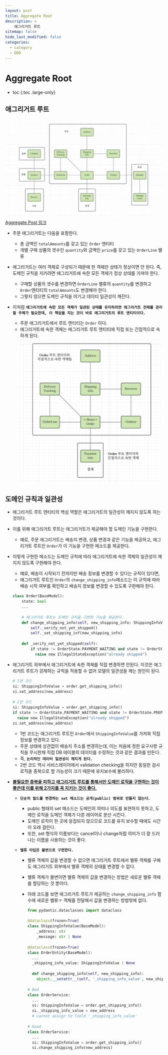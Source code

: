 ```yaml
---
layout: post
title: Aggregate Root
description: >
    애그리거트 루트
sitemap: false
hide_last_modified: false
categories:
  - category
  - DDD
---
```



# Aggregate Root

* toc
{:toc .large-only}

## 애그리거트 루트
![Aggregate](/assets/img/posts/ddd/Aggregate.png)
[Aggregate Post 링크](https://noahnam.github.io/category/ddd/2022-01-24-aggregate/)

- 주문 애그리거트는 다음을 포함한다.
  - 총 금액인 `totalAmounts`를 갖고 있는 `Order` 엔티티
  - 개별 구매 상품의 갯수인 `quantity`와 금액인 `price`를 갖고 있는 `OrderLine` 밸류

- 애그리거트는 여러 객체로 구성되기 때문에 한 객체만 상태가 정상이면 안 된다. 즉, 도메인 규칙을 지키려면 애그리거트에 속한 모든 객체가 정상 상태를 가져야 한다.
  - 구매할 상품의 갯수를 변경하면 `OrderLine` 밸류의 `quantity`를 변경하고 `Order`엔티티의 `totalAmounts`도 변경해야 한다.
  - 그렇지 않으면 도메인 규칙을 어기고 데이터 일관성이 깨진다.

- 이처럼 <strong>`애그리거트에 속한 모든 객체가 일관된 상태를 유지하려면 애그리거트 전체를 관리할 주체가 필요한데, 이 책임을 지는 것이 바로 애그리거트의 루트 엔티티이다.`</strong>
  - 주문 애그리거트에서 루트 엔티티는 `Order` 이다. 
  - 애그리거트에 속한 객체는 애그리거트 루트 엔티티에 직접 또는 간접적으로 속하게 된다.
![Aggregate Root Entity](/assets/img/posts/ddd/애그리거트루트.png)

## 도메인 규칙과 일관성
 - 애그리거트 루트 엔티티의 핵심 역할은 애그리거트의 일관성이 깨지지 않도록 하는 것이다.
 - 이를 위해 애그리거트 루트는 애그리거트가 제공해야 할 도메인 기능을 구현한다.
   - 예로, 주문 애그리거트는 배송지 변경, 상품 변경과 같은 기능을 제공하고, 애그리거트 루트인 `Order`가 이 기능을 구현한 메소드를 제공한다.
 - 이렇게 구현한 메소드는 도메인 규칙에 따라 애그리거트에 속한 객체의 일관성이 깨지지 않도록 구현해야 한다.
   - 예로, 배송이 시작되기 전까지만 배송 정보를 변경할 수 있다는 규칙이 있다면, 
   - 애그리거트 루트인 `Order`의 `change_shipping_info`메소드는 이 규칙에 따라 배송 시작 여부를 확인하고 배송지 정보를 변경할 수 있도록 구현해야 한다.
    ```python
    class Order(BaseModel):
        state: bool
        ...

        # 애그리거트 루트는 도메인 규칙을 구현한 기능을 제공한다.
        def change_shipping_info(self, new_shipping_info: ShippingInfoValue):
            self._verify_not_yet_shipped()
            self._set_shipping_inf(new_shipping_info)

        def _verify_not_yet_shipped(self):
            if state != OrderState.PAYMENT_WAITING and state != OrderState.PREPARING
              raise new IllegalStateException("already shipped")
    ```
- 애그리거트 외부에서 애그리거트에 속한 객체를 직접 변경하면 안된다. 이것은 애그리거트 루트가 강제하는 규칙을 적용할 수 없어 모델의 일관성을 깨는 원인이 된다.
    ```python
    # 1번 코드
    si: ShippingInfoValue = order.get_shipping_info()
    si.set_address(new_address)

    # 2번 코드
    si: ShippingInfoValue = order.get_shipping_info()
    if state != OrderState.PAYMENT_WAITING and state != OrderState.PREPARING
      raise new IllegalStateException("already shipped")
    si.set_address(new_address)
    ```
  - 1번 코드는 애그리거트 루트인 `Order`에서 `ShippingInfoValue`를 가져와 직접 정보를 변경하고 있다.
  - 주문 상태에 상관없이 배송지 주소를 변경하는데, 이는 처음에 정한 요구사항 규칙을 무시한채 직접 DB 테이블의 데이터를 수정하는 것과 같은 결과를 만든다.
  - 즉, <strong>`논리적인 데이터 일관성이 깨지게 된다.`</strong>
  - 2번 코드 역시 서비스레이어에서 validation checking을 하지만 동일한 검사로직을 중복으로 할 가능성이 크기 때문에 유지보수에 불리하다.
  
- <strong><u>불필요한 중복을 피하고 애그리거트 루트를 통해서만 도메인 로직을 구현하는 것이 좋은데 이를 위해 2가지를 꼭 지키는 것이 좋다.</u></strong>
  - <strong>`단순히 필드를 변경하는 set 메소드는 공개(public) 범위로 만들지 않는다.`</strong>
    - public 형태의 set 메소드는 도메인의 의미나 의도를 표현하지 못하고, 도메인 로직을 도메인 객체가 다른 레이어로 분산 시킨다.
    - 도메인 로직이 한 곳에 응집되지 않으므로 코드를 유지 보수할 때에도 시간이 오래 걸린다.
    - 또한, set 형식의 이름보다는 cancel이나 change처럼 의미가 더 잘 드러나는 이름을 사용하는 것이 좋다.


  - <strong>`밸류 타입은 불변으로 구현한다.`</strong>
     - 밸류 객체의 값을 변경할 수 없으면 애그리거트 루트에서 밸류 객체를 구해도 애그리거트 외부에서 밸류 객체의 상태를 변경할 수 없다.
     - 밸류 객체가 불변이면 밸류 객체의 값을 변경하는 방법은 새로운 밸류 객체를 할당하는 것 뿐이다.
     - 아래 코드를 보면 애그리거트 루트가 제공하는 `change_shipping_info` 함수에 새로운 밸류ㅜ 객체를 전달해서 값을 변경하는 방법밖에 없다.
    
        ```python
        from pydantic.dataclasses import dataclass

        @dataclass(frozen=True)
        class ShippingInfoValue(BaseModel):
            _address: str
            _message: str | None

        @dataclass(frozen=True)
        class OrderEntity(BaseModel):
          ...
          _shipping_info_value: ShippingInfoValue | None

          def change_shipping_info(self, new_shipping_info):
            object.__setattr__(self, '_shipping_info_value', new_shipping_info)

        # Bad
        class OrderService:
          ...
          si: ShippingInfoValue = order.get_shipping_info()
          si._shipping_info_value = new_address
          # cannot assign to field '_shipping_info_value'

        # Good
        class OrderService:
          ...
          si: ShippingInfoValue = order.get_shipping_info()
          si.change_shipping_info(new_address)
        ```